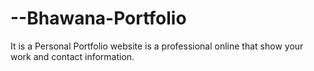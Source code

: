 # --Bhawana-Portfolio
It is a Personal Portfolio website  is a professional online that show your work and contact information.
